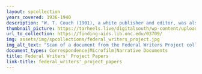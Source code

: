 ```yaml
---
layout: spcollection
years_covered: 1936-1940
description: "W. T. Couch (1901), a white publisher and editor, was also a part-time official of the Federal Writers' Project of the Works Progress Administration, as assistant and associate director for North Carolina, 1936-1937, and as director for the southern region, 1938-1939. These papers include his correspondence relating to the project and narratives (called 'life histories') of about 1,200 individuals, written by about 60 members of the project after one or more oral history interviews with the subjects. Persons interviewed, many of them African Americans, described life in Alabama, Arkansas, Florida, Georgia, Louisiana, Oklahoma, South Carolina, Tennessee, and Virginia. There is a partial index to the many occupations of those interviewed. Also included, on microfilm, are ghost stories, local legends, etc., gathered in the project."
thumbnail_picture: https://tarheels.live/digitalsouth/wp-content/uploads/sites/2464/2021/11/Screen-Shot-2022-01-04-at-12.25.46-PM.png
url_to_collection: https://finding-aids.lib.unc.edu/03709/
img: assets/img/spcollections/federal_writers_project.jpg
img_alt_text: "Scan of a document from the Federal Writers Project collection"
document_types: Correspondence|Microfilm|Narrative Documents
title: Federal Writers' Project Papers
link-title: federal_writers'_project_papers
---
```

